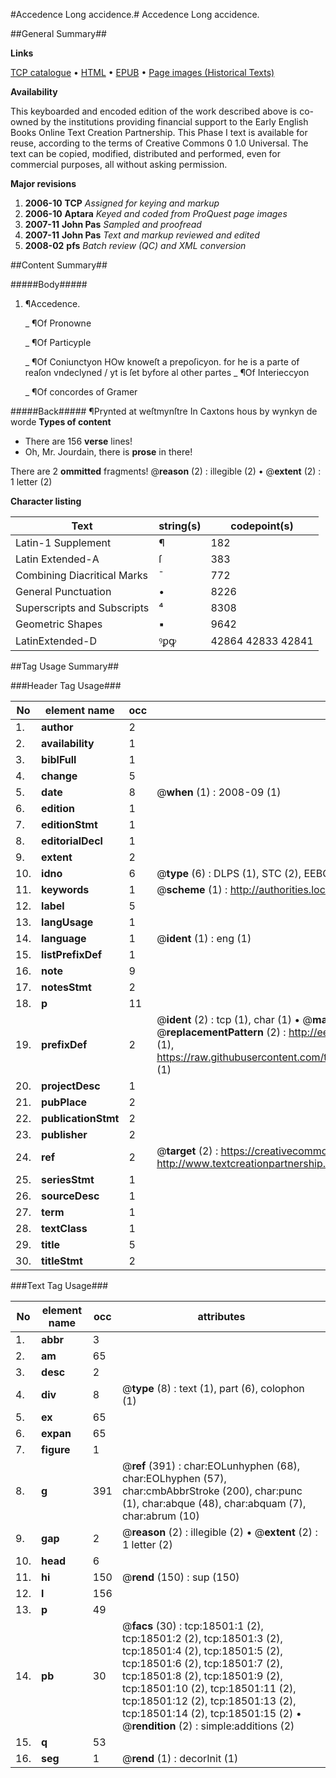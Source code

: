 #Accedence Long accidence.#
Accedence
Long accidence.

##General Summary##

**Links**

[TCP catalogue](http://www.ota.ox.ac.uk/tcp/)  • 
[HTML](http://tei.it.ox.ac.uk/tcp/Texts-HTML/free/A12/A12856.html)  • 
[EPUB](http://tei.it.ox.ac.uk/tcp/Texts-EPUB/free/A12/A12856.epub) • 
[Page images (Historical Texts)](https://data.historicaltexts.jisc.ac.uk/view?pubId=eebo-99853133e&pageId=eebo-99853133e-18501-1)

**Availability**

This keyboarded and encoded edition of the
	       work described above is co-owned by the institutions
	       providing financial support to the Early English Books
	       Online Text Creation Partnership. This Phase I text is
	       available for reuse, according to the terms of Creative
	       Commons 0 1.0 Universal. The text can be copied,
	       modified, distributed and performed, even for
	       commercial purposes, all without asking permission.

**Major revisions**

1. __2006-10__ __TCP__ *Assigned for keying and markup*
1. __2006-10__ __Aptara__ *Keyed and coded from ProQuest page images*
1. __2007-11__ __John Pas__ *Sampled and proofread*
1. __2007-11__ __John Pas__ *Text and markup reviewed and edited*
1. __2008-02__ __pfs__ *Batch review (QC) and XML conversion*

##Content Summary##

#####Body#####

1. ¶Accedence.

    _ ¶Of Pronowne

    _ ¶Of Particyple

    _ ¶Of Coniunctyon
HOw knoweſt a prepoſicyon. for he is a parte
of reaſon vndeclyned / yt is ſet byfore al other
partes
    _ ¶Of Interieccyon

    _ ¶Of concordes of Gramer

#####Back#####
¶Prynted at weſtmynſtre In Caxtons
hous by wynkyn de worde
**Types of content**

  * There are 156 **verse** lines!
  * Oh, Mr. Jourdain, there is **prose** in there!

There are 2 **ommitted** fragments! 
 @__reason__ (2) : illegible (2)  •  @__extent__ (2) : 1 letter (2)

**Character listing**


|Text|string(s)|codepoint(s)|
|---|---|---|
|Latin-1 Supplement|¶|182|
|Latin Extended-A|ſ|383|
|Combining             Diacritical Marks|̄|772|
|General Punctuation|•|8226|
|Superscripts             and Subscripts|⁴|8308|
|Geometric Shapes|▪|9642|
|LatinExtended-D|ꝰꝑꝙ|42864 42833 42841|

##Tag Usage Summary##

###Header Tag Usage###

|No|element name|occ|attributes|
|---|---|---|---|
|1.|__author__|2||
|2.|__availability__|1||
|3.|__biblFull__|1||
|4.|__change__|5||
|5.|__date__|8| @__when__ (1) : 2008-09 (1)|
|6.|__edition__|1||
|7.|__editionStmt__|1||
|8.|__editorialDecl__|1||
|9.|__extent__|2||
|10.|__idno__|6| @__type__ (6) : DLPS (1), STC (2), EEBO-CITATION (1), PROQUEST (1), VID (1)|
|11.|__keywords__|1| @__scheme__ (1) : http://authorities.loc.gov/ (1)|
|12.|__label__|5||
|13.|__langUsage__|1||
|14.|__language__|1| @__ident__ (1) : eng (1)|
|15.|__listPrefixDef__|1||
|16.|__note__|9||
|17.|__notesStmt__|2||
|18.|__p__|11||
|19.|__prefixDef__|2| @__ident__ (2) : tcp (1), char (1)  •  @__matchPattern__ (2) : ([0-9\-]+):([0-9IVX]+) (1), (.+) (1)  •  @__replacementPattern__ (2) : http://eebo.chadwyck.com/downloadtiff?vid=$1&page=$2 (1), https://raw.githubusercontent.com/textcreationpartnership/Texts/master/tcpchars.xml#$1 (1)|
|20.|__projectDesc__|1||
|21.|__pubPlace__|2||
|22.|__publicationStmt__|2||
|23.|__publisher__|2||
|24.|__ref__|2| @__target__ (2) : https://creativecommons.org/publicdomain/zero/1.0/ (1), http://www.textcreationpartnership.org/docs/. (1)|
|25.|__seriesStmt__|1||
|26.|__sourceDesc__|1||
|27.|__term__|1||
|28.|__textClass__|1||
|29.|__title__|5||
|30.|__titleStmt__|2||


###Text Tag Usage###

|No|element name|occ|attributes|
|---|---|---|---|
|1.|__abbr__|3||
|2.|__am__|65||
|3.|__desc__|2||
|4.|__div__|8| @__type__ (8) : text (1), part (6), colophon (1)|
|5.|__ex__|65||
|6.|__expan__|65||
|7.|__figure__|1||
|8.|__g__|391| @__ref__ (391) : char:EOLunhyphen (68), char:EOLhyphen (57), char:cmbAbbrStroke (200), char:punc (1), char:abque (48), char:abquam (7), char:abrum (10)|
|9.|__gap__|2| @__reason__ (2) : illegible (2)  •  @__extent__ (2) : 1 letter (2)|
|10.|__head__|6||
|11.|__hi__|150| @__rend__ (150) : sup (150)|
|12.|__l__|156||
|13.|__p__|49||
|14.|__pb__|30| @__facs__ (30) : tcp:18501:1 (2), tcp:18501:2 (2), tcp:18501:3 (2), tcp:18501:4 (2), tcp:18501:5 (2), tcp:18501:6 (2), tcp:18501:7 (2), tcp:18501:8 (2), tcp:18501:9 (2), tcp:18501:10 (2), tcp:18501:11 (2), tcp:18501:12 (2), tcp:18501:13 (2), tcp:18501:14 (2), tcp:18501:15 (2)  •  @__rendition__ (2) : simple:additions (2)|
|15.|__q__|53||
|16.|__seg__|1| @__rend__ (1) : decorInit (1)|
